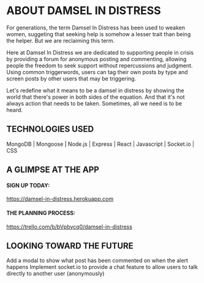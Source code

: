 # ABOUT DAMSEL IN DISTRESS
For generations, the term Damsel In Distress has been used to weaken women, suggeting that seeking help is somehow a lesser trait than being the helper. But we are reclaiming this term.

Here at Damsel In Distress we are dedicated to supporting people in crisis by providing a forum for anonymous posting and commenting, allowing people the freedom to seek support without repercussions and judgment. Using common triggerwords, users can tag their own posts by type and screen posts by other users that may be triggering. 

Let's redefine what it means to be a damsel in distress by showing the world that there's power in both sides of the equation. And that it's not always action that needs to be taken. Sometimes, all we need is to be heard. 

## TECHNOLOGIES USED
MongoDB | Mongoose | Node.js | Express | React | Javascript | Socket.io | CSS

## A GLIMPSE AT THE APP


#### SIGN UP TODAY: 
https://damsel-in-distress.herokuapp.com

#### THE PLANNING PROCESS: 
https://trello.com/b/bVpbycq0/damsel-in-distress

## LOOKING TOWARD THE FUTURE
Add a modal to show what post has been commented on when the alert happens
Implement socket.io to provide a chat feature to allow users to talk directly to another user (anonymously)


